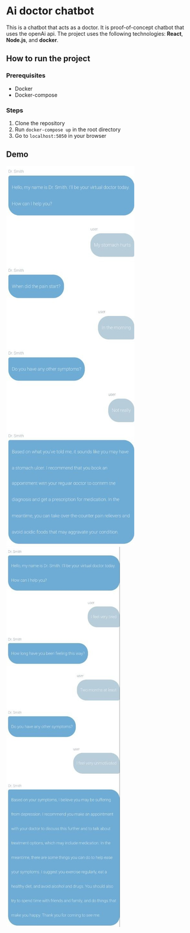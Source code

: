# Ai doctor chatbot
This is a chatbot that acts as a doctor. It is proof-of-concept chatbot that uses the openAi api. The project uses the following technologies: **React**, **Node.js**, and **docker**.

## How to run the project
### Prerequisites
- Docker
- Docker-compose

### Steps
1. Clone the repository
2. Run `docker-compose up` in the root directory
3. Go to `localhost:5050` in your browser

## Demo

![Demo](demo1.jpeg) ![Demo](demo2.jpeg)